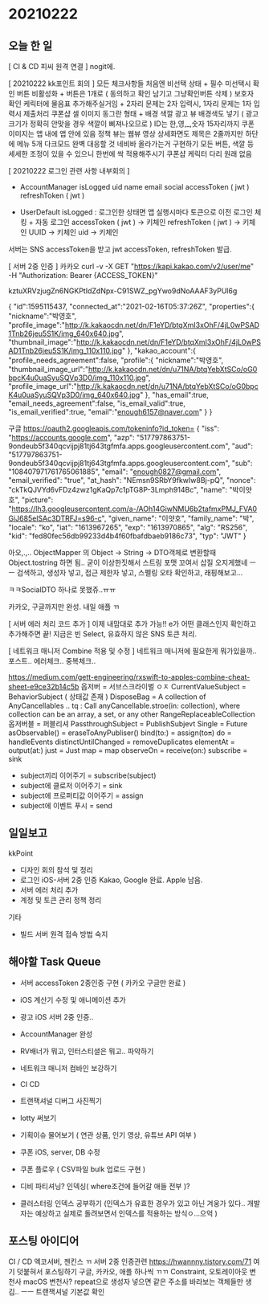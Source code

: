 # 20210222
## 오늘 한 일
[ CI & CD 피씨 원격 연결 ]
nogit에.

[ 20210222 kk포인트 회의 ]
모든 체크사항들 처음엔 비선택 상태 + 필수 미선택시 확인 버튼 비활성화 + 버튼은 1개로 ( 동의하고 확인 남기고 그냥확인버튼 삭제 )
보호자 확인 케릭터에 물음표 추가해주실거임 + 2자리 문제는 2자 입력시, 1자리 문제는 1자 입력시 제출처리
쿠폰샵 셀 이미지 동그란 형태 + 배경 색깔
광고 뷰 배경색도 넣기 ( 광고 크기가 정확히 안맞을 경우 색깔이 삐져나오므로 )
ID는 한,영,_,숫자 15자리까지
쿠폰 이미지는 앱 내에 앱 안에 있음
정책 뷰는 웹뷰
영상 상세화면도 제목은 2줄까지만
하단에 메뉴 5개
다크모드 완벽 대응할 것
네비바 올라가는거 구현하기
모든 버튼, 색깔 등 세세한 조정이 있을 수 있으니 한번에 싹 적용해주시기
쿠폰샵 케릭터 다리 원래 없음

[ 20210222 로그인 관련 사항 내부회의 ]
- AccountManager
isLogged
uid
name
email
social
accessToken ( jwt )
refreshToken ( jwt )

- UserDefault
isLogged : 로그인한 상태면 앱 실행시마다 토큰으로 이전 로그인 체킹 + 자동 로그인
accessToken ( jwt ) -> 키체인
refreshToken ( jwt ) -> 키체인
UUID -> 키체인
uid -> 키체인

서버는 SNS accessToken을 받고 jwt accessToken, refreshToken 발급.


[ 서버 2중 인증 ]
카카오 
curl -v -X GET "https://kapi.kakao.com/v2/user/me" \
  -H "Authorization: Bearer {ACCESS_TOKEN}"
  
kztuXRVzjugZn6NGKPtIdZdNpx-C91SWZ_pgYwo9dNoAAAF3yPUl6g

{
    "id":1595115437,
    "connected_at":"2021-02-16T05:37:26Z",
    "properties":{
        "nickname":"박영호",
        "profile_image":"http://k.kakaocdn.net/dn/F1eYD/btqXmI3xOhF/4jL0wPSAD1Tnb26jeu5S1K/img_640x640.jpg",
        "thumbnail_image":"http://k.kakaocdn.net/dn/F1eYD/btqXmI3xOhF/4jL0wPSAD1Tnb26jeu5S1K/img_110x110.jpg"
    },
    "kakao_account":{
        "profile_needs_agreement":false,
        "profile":{
            "nickname":"박영호",
            "thumbnail_image_url":"http://k.kakaocdn.net/dn/u71NA/btqYebXtSCo/oG0bpcK4u0uaSyuSQVp3D0/img_110x110.jpg",
            "profile_image_url":"http://k.kakaocdn.net/dn/u71NA/btqYebXtSCo/oG0bpcK4u0uaSyuSQVp3D0/img_640x640.jpg"
        },
        "has_email":true,
        "email_needs_agreement":false,
        "is_email_valid":true,
        "is_email_verified":true,
        "email":"enough6157@naver.com"
    }
}

구글 https://oauth2.googleapis.com/tokeninfo?id_token=
{
  "iss": "https://accounts.google.com",
  "azp": "517797863751-9ondeub5f340qcvijpj81tj643tgfmfa.apps.googleusercontent.com",
  "aud": "517797863751-9ondeub5f340qcvijpj81tj643tgfmfa.apps.googleusercontent.com",
  "sub": "108407971761765061885",
  "email": "enough0827@gmail.com",
  "email_verified": "true",
  "at_hash": "NEmsn9SRbY9fkwIw8Bj-pQ",
  "nonce": "ckTkQJVYd6vFDz4zwz1gKaQp7c1pTG8P-3Lmph914Bc",
  "name": "박이얏호",
  "picture": "https://lh3.googleusercontent.com/a-/AOh14GiwNMU6b2tafmxPMJ_FVA0GiJ685elSAc3DTRFJ=s96-c",
  "given_name": "이얏호",
  "family_name": "박",
  "locale": "ko",
  "iat": "1613967265",
  "exp": "1613970865",
  "alg": "RS256",
  "kid": "fed80fec56db99233d4b4f60fbafdbaeb9186c73",
  "typ": "JWT"
}

아오,.,..
ObjectMapper 의 Object -> String -> DTO객체로 변환할때
Object.tostring 하면 됨..
굳이 이상한짓해서 스트링 포맷 꼬여서 삽질 오지게했네 ㅡㅡ
검색하고, 생성자 넣고, 접근 제한자 넣고, 스펠링 오타 확인하고, 래핑해보고...

ㅋㅋSocialDTO 하나로 못했쥬..ㅠㅠ

카카오, 구글까지만 완성. 내일 애플 ㄲ


[ 서버 에러 처리 코드 추가 ]
이제 내맘대로 추가 가능!!
e가 어떤 클래스인지 확인하고 추가해주면 끝!
지금은 빈 Select, 유효하지 않은 SNS 토큰 처리.


[ 네트워크 매니저 Combine 적용 및 수정 ]
네트워크 매니저에 필요한게 뭐가있을까..
포스트.. 에러체크.. 중복체크..

https://medium.com/gett-engineering/rxswift-to-apples-combine-cheat-sheet-e9ce32b14c5b
옵저버 = 서브스크라이벌 ㅇㅈ
CurrentValueSubject = BehaviorSubject ( 상태값 존재 )
DisposeBag = A collection of AnyCancellables .. tq : Call anyCancellable.stroe(in: collection), where collection can be an array, a set, or any other RangeReplaceableCollection
옵저버블 = 퍼블리셔
PassthroughSubject = PublishSubjevt
Single = Future
asObservable() = eraseToAnyPubliser()
bind(to:) = assign(to:on:)
do = handleEvents
distinctUntilChanged = removeDuplicates
elementAt = output(at:)
just = Just
map = map
observeOn = receive(on:)
subscribe = sink
* subject끼리 이어주기 = subscribe(subject)
* subject에 클로저 이어주기 = sink
* subject에 프로퍼티값 이어주기 = assign
* subject에 이벤트 푸시 = send


## 일일보고 
kkPoint
- 디자인 회의 참석 및 정리
- 로그인 iOS-서버 2중 인증 Kakao, Google 완료. Apple 남음.
- 서버 에러 처리 추가
- 계정 및 토큰 관리 정책 정리

기타
- 빌드 서버 원격 접속 방법 숙지


## 해야할 Task Queue
- 서버 accessToken 2중인증 구현 ( 카카오 구글만 완료 )
- iOS 계산기 수정 및 애니메이션 추가
- 광고 iOS 서버 2중 인증..
- AccountManager 완성
- RV배너가 뭐고, 인터스티셜은 뭐고.. 파악하기
- 네트워크 매니저 컴바인 보강하기
- CI CD
- 트랜잭셔널 디버그 사진찍기
- lotty 써보기

- 기획이슈 물어보기 ( 연관 상품, 인기 영상, 유튜브 API 여부 )
- 쿠폰 iOS, server, DB 수정
- 쿠폰 플로우 ( CSV파일 bulk 업로드 구현 )

- 디비 파티셔닝? 인덱싱( where조건에 들어갈 애들 전부 )?
- 클러스터링 인덱스 공부하기 (인덱스가 유효한 경우가 있고 아닌 겨웅가 있다.. 개발자는 예상하고 실제로 돌려보면서 인덱스를 적용하는 방식ㅇ...으억 )


## 포스팅 아이디어
CI / CD 엑코서버, 젠킨스 ㄲ
서버 2중 인증관련 https://hwannny.tistory.com/71 여기 덧붙혀서 포스팅하기 구글, 카카오, 애플 하나씩 ㄲㄲ
Constraint, 오토레이아웃 변천사
macOS 변천사?
repeat으로 생성자 넣으면 같은 주소를 바라보는 객체들만 생김.. ㅡㅡ
트랜잭셔널 기본값 확인

